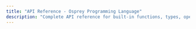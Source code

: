 ```yaml
---
title: "API Reference - Osprey Programming Language"
description: "Complete API reference for built-in functions, types, operators, and language constructs"
---
```


